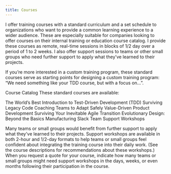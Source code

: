 ```yaml
---
title: Courses
---
```


I offer training courses with a standard curriculum and a set schedule to organizations who want to provide a common learning experience to a wider audience. These are especially suitable for companies looking to offer courses on their internal training or education course catalog. I provide these courses as remote, real-time sessions in blocks of 1/2 day over a period of 1 to 2 weeks. I also offer support sessions to teams or other small groups who need further support to apply what they’ve learned to their projects.

If you’re more interested in a custom training program, these standard courses serve as starting points for designing a custom training program: “We need something like your TDD course, but with a focus on…”.

Course Catalog
These standard courses are available:

The World’s Best Introduction to Test-Driven Development (TDD)
Surviving Legacy Code
Coaching Teams to Adapt Safely
Value-Driven Product Development
Surviving Your Inevitable Agile Transition
Evolutionary Design: Beyond the Basics
Manufacturing Slack
Team Support Workshops

Many teams or small groups would benefit from further support to apply what they’ve learned to their projects. Support workshops are available in both 2-hour and 1/2-day formats to help teams or small groups feel confident about integrating the training course into their daily work. (See the course descriptions for recommendations about these workshops.) When you request a quote for your course, indicate how many teams or small groups might need support workshops in the days, weeks, or even months following their participation in the course.